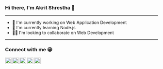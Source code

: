 ### Hi there, I'm Akrit Shrestha 👋

---

- 🔭 I'm currently working on Web Application Development
- 🌱 I'm currently learning Node.js
- 👯‍♂️ I'm looking to collaborate on Web Development

---

### Connect with me 😀

<a href="https://twitter.com/Ekritshrestha">
  <img align="left" alt="Akrit Shrestha Twitter" width="21px" src="https://raw.githubusercontent.com/adityakamath16/adityakamath16/master/images/connect_with_me_images/twitter.svg" />
</a>
<a href="https://www.linkedin.com/in/akrit-shrestha-769427171/">
  <img align="left" alt="Akrit Shrestha Linkedin" width="21px" src="https://www.flaticon.com/svg/static/icons/svg/174/174857.svg" />
</a>
<a href="https://www.instagram.com/ekritstha/">
  <img align="left" alt="Akrit Shrestha Instagram" width="21px" src="https://www.flaticon.com/svg/static/icons/svg/2111/2111463.svg" />
</a>
<a href="https://www.facebook.com/ekrit.shrestha">
  <img align="left" alt="Akrit Shrestha Facebook" width="21px" src="https://www.flaticon.com/svg/static/icons/svg/174/174848.svg" />
</a>
<a href="https://github.com/ekritstha">
  <img align="left" alt="Akrit Shrestha Github" width="21px" src="https://www.flaticon.com/svg/static/icons/svg/2111/2111425.svg" />
</a>
